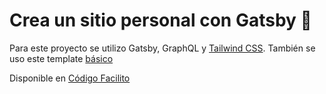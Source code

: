# Crea un sitio personal con Gatsby :crocodile:

Para este proyecto se utilizo Gatsby, GraphQL y [Tailwind CSS](https://tailwindcss.com/).
También se uso este template [básico](https://github.com/gatsbyjs/gatsby-starter-hello-world)

Disponible en [Código Facilito](https://codigofacilito.com/cursos/sitio-persional-gatsby)